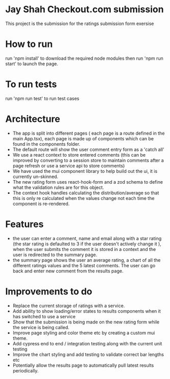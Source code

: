 # Jay Shah Checkout.com submission 
This project is the submission for the ratings submission form exersise 

# How to run 
run 'npm install' to download the required node modules then run 'npm run start' to launch the page. 

# To run tests
run 'npm run test' to run test cases

# Architecture
- The app is split into different pages ( each page is a route defined in the main App.tsx), each page is made up of components which can be 
found in the components folder. 
- The default route will show the user comment entry form as a 'catch all' 
- We use a react context to store entered comments (this can be improved by converting to a session store to maintain comments after a page refresh or use a service api to store comments)
- We have used the mui component library to help build out the ui, it is currently un-skinned.
- The new rating form uses react-hook-form and a zod schema to define what the validation rules are for this object.
- The context hook handles calculating the distribution/average so that this is only re calculated when the values change not each time the component is re-rendered. 

# Features 
- the user can enter a comment, name and email along with a star rating (the star rating is defaulted to 3 if the user doesn't actively change it ), when the user submits the comment it is stored in a context and the user is redirected to the summary page. 
- the summary page shows the user an average rating, a chart of all the different ratings values and the 5 latest comments. The user can go back and enter new comment from the results page. 

# Improvements to do 
- Replace the current storage of ratings with a service. 
- Add ability to show loading/error states to results components when it has switched to use a service 
- Show that the submission is being made on the new rating form while the service is being called. 
- Improve page styling and color theme etc by creating a custom mui theme. 
- Add cypress end to end / integration testing along with the current unit testing 
- Improve the chart styling and add testing to validate correct bar lengths etc 
- Potentially allow the results page to automatically pull latest results periodically. 